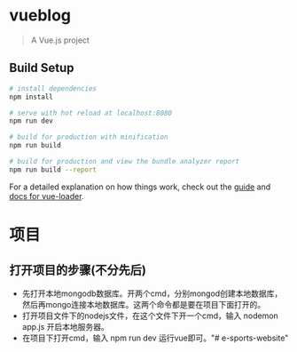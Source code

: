 # vueblog

> A Vue.js project

## Build Setup

``` bash
# install dependencies
npm install

# serve with hot reload at localhost:8080
npm run dev

# build for production with minification
npm run build

# build for production and view the bundle analyzer report
npm run build --report
```

For a detailed explanation on how things work, check out the [guide](http://vuejs-templates.github.io/webpack/) and [docs for vue-loader](http://vuejs.github.io/vue-loader).



# 项目
## 打开项目的步骤(不分先后)
 - 先打开本地mongodb数据库。开两个cmd，分别mongod创建本地数据库，然后再mongo连接本地数据库。这两个命令都是要在项目下面打开的。
 - 打开项目文件下的nodejs文件，在这个文件下开一个cmd，输入 nodemon app.js 开启本地服务器。
 - 在项目下打开cmd，输入 npm run dev 运行vue即可。"# e-sports-website" 
